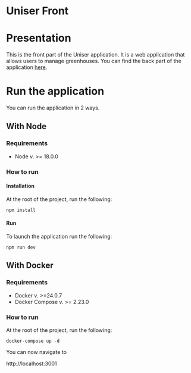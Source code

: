# Uniser Front

# Presentation

This is the front part of the Uniser application. 
It is a web application that allows users to manage greenhouses.
You can find the back part of the application [here](https://github.com/Progeser/progeser-api).

# Run the application

You can run the application in 2 ways.

## With Node

### Requirements
* Node v. >= 18.0.0

### How to run

#### Installation
At the root of the project, run the following:

`npm install`

#### Run
To launch the application run the following:

`npm run dev`

## With Docker

### Requirements

* Docker v. >=24.0.7
* Docker Compose v. >= 2.23.0

### How to run

At the root of the project, run the following:

`docker-compose up -d`

You can now navigate to

http://localhost:3001
